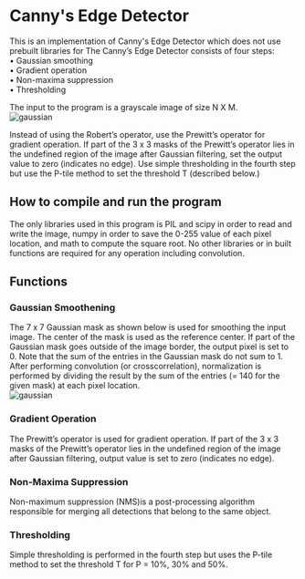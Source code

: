 # Canny's Edge Detector
This is an implementation of Canny's Edge Detector which does not use prebuilt libraries for 
The Canny’s Edge Detector consists of four steps:  
• Gaussian smoothing  
• Gradient operation  
• Non-maxima suppression  
• Thresholding  

The input to the program is a grayscale image of
size N X M.  
![gaussian](https://raw.githubusercontent.com/dnezan/cannyedgedetector/master/Lena256.bmp)

Instead of using the Robert’s operator, use the
Prewitt’s operator for gradient operation. If part of the 3 x 3 masks of the Prewitt’s operator lies in
the undefined region of the image after Gaussian filtering, set the output value to zero (indicates
no edge). Use simple thresholding in the fourth step but use the P-tile method to set the threshold T
(described below.)

## How to compile and run the program
The only libraries used in this program is PIL and scipy in order to read and write the image, numpy in order to save the 0-255 value of each pixel location, and math to compute the square root. No other libraries or in built functions are required for any operation including convolution. 

## Functions
### Gaussian Smoothening
The 7 x 7 Gaussian mask as shown below is used for smoothing the input
image. The center of the mask is used as the reference center. If part of the Gaussian mask goes outside of
the image border, the output pixel is set to 0. Note that the
sum of the entries in the Gaussian mask do not sum to 1. After performing convolution (or crosscorrelation),
normalization is performed by dividing the result by the sum of the entries
(= 140 for the given mask) at each pixel location.  
![gaussian](https://raw.githubusercontent.com/dnezan/cannyedgedetector/master/img/mask.png)    

### Gradient Operation
The Prewitt’s operator is used for gradient operation. If part of the 3 x 3 masks of the Prewitt’s operator lies in
the undefined region of the image after Gaussian filtering, output value is set to zero (indicates
no edge).  

### Non-Maxima Suppression  
Non-maximum suppression (NMS)is a post-processing algorithm responsible for merging all detections that belong to the same object.  

### Thresholding  
Simple thresholding is performed in the fourth step but uses the P-tile method to set the threshold T for P = 10%, 30% and 50%.

